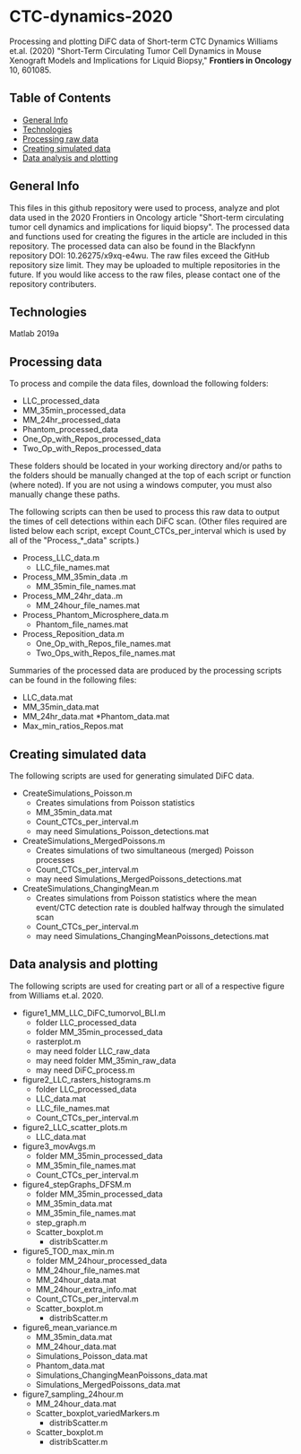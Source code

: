 # CTC-dynamics-2020
Processing and plotting DiFC data of Short-term CTC Dynamics 
Williams et.al. (2020) "Short-Term Circulating Tumor Cell Dynamics in Mouse Xenograft Models and Implications for Liquid Biopsy," **Frontiers in Oncology** 10, 601085.

## Table of Contents
* [General Info](#general-info)
* [Technologies](#technologies)
* [Processing raw data](#processing-raw-data)
* [Creating simulated data](#creating-simulated-data)
* [Data analysis and plotting](#data-analysis-and-plotting)

## General Info
This files in this github repository were used to process, analyze and plot data used in the 2020 Frontiers in Oncology article "Short-term circulating tumor cell dynamics and implications for liquid biopsy". The processed data and functions used for creating the figures in the article are included in this repository. The processed data can also be found in the Blackfynn repository DOI: 10.26275/x9xq-e4wu. 
The raw files exceed the GitHub repository size limit. They may be uploaded to multiple repositories in the future. If you would like access to the raw files, please contact one of the repository contributers.

## Technologies
Matlab 2019a

## Processing data
To process and compile the data files, download the following folders:
* LLC_processed_data
* MM_35min_processed_data
* MM_24hr_processed_data
* Phantom_processed_data
* One_Op_with_Repos_processed_data
* Two_Op_with_Repos_processed_data

These folders should be located in your working directory and/or paths to the folders should be manually changed at the top of each script or function (where noted). If you are not using a windows computer, you must also manually change these paths. 

The following scripts can then be used to process this raw data to output the times of cell detections within each DiFC scan. (Other files required are listed below each script, except Count_CTCs_per_interval which is used by all of the "Process_*_data" scripts.)
* Process_LLC_data.m
  * LLC_file_names.mat
* Process_MM_35min_data .m
  * MM_35min_file_names.mat
* Process_MM_24hr_data..m
  * MM_24hour_file_names.mat
* Process_Phantom_Microsphere_data.m
  * Phantom_file_names.mat
* Process_Reposition_data.m
  * One_Op_with_Repos_file_names.mat
  * Two_Ops_with_Repos_file_names.mat

Summaries of the processed data are produced by the processing scripts can be found in the following files:
* LLC_data.mat
* MM_35min_data.mat
* MM_24hr_data.mat
*Phantom_data.mat
* Max_min_ratios_Repos.mat

## Creating simulated data
The following scripts are used for generating simulated DiFC data.
* CreateSimulations_Poisson.m
  * Creates simulations from Poisson statistics
  * MM_35min_data.mat
  * Count_CTCs_per_interval.m
  * may need Simulations_Poisson_detections.mat
* CreateSimulations_MergedPoissons.m
  * Creates simulations of two simultaneous (merged) Poisson processes
  * Count_CTCs_per_interval.m
  * may need Simulations_MergedPoissons_detections.mat
* CreateSimulations_ChangingMean.m
  * Creates simulations from Poisson statistics where the mean event/CTC detection rate is doubled halfway through the simulated scan
  * Count_CTCs_per_interval.m
  * may need Simulations_ChangingMeanPoissons_detections.mat

## Data analysis and plotting
The following scripts are used for creating part or all of a respective figure from Williams et.al. 2020.
* figure1_MM_LLC_DiFC_tumorvol_BLI.m
  * folder LLC_processed_data
  * folder MM_35min_processed_data
  * rasterplot.m 
  * may need folder LLC_raw_data
  * may need folder MM_35min_raw_data
  * may need DiFC_process.m
* figure2_LLC_rasters_histograms.m
  * folder LLC_processed_data
  * LLC_data.mat
  * LLC_file_names.mat
  * Count_CTCs_per_interval.m
* figure2_LLC_scatter_plots.m
  * LLC_data.mat 
* figure3_movAvgs.m
  * folder MM_35min_processed_data
  * MM_35min_file_names.mat
  * Count_CTCs_per_interval.m
* figure4_stepGraphs_DFSM.m
  * folder MM_35min_processed_data
  * MM_35min_data.mat
  * MM_35min_file_names.mat
  * step_graph.m
  * Scatter_boxplot.m
    * distribScatter.m
* figure5_TOD_max_min.m
  * folder MM_24hour_processed_data
  * MM_24hour_file_names.mat
  * MM_24hour_data.mat
  * MM_24hour_extra_info.mat
  * Count_CTCs_per_interval.m
  * Scatter_boxplot.m
    * distribScatter.m
* figure6_mean_variance.m
  * MM_35min_data.mat
  * MM_24hour_data.mat
  * Simulations_Poisson_data.mat
  * Phantom_data.mat
  * Simulations_ChangingMeanPoissons_data.mat
  * Simulations_MergedPoissons_data.mat
* figure7_sampling_24hour.m
  * MM_24hour_data.mat
  * Scatter_boxplot_variedMarkers.m
    * distribScatter.m
  * Scatter_boxplot.m
    * distribScatter.m
